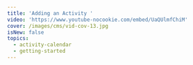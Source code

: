 ```yaml
---
title: 'Adding an Activity '
video: 'https://www.youtube-nocookie.com/embed/UaQUlmfChiM'
cover: /images/cms/vid-cov-13.jpg
isNew: false
topics:
  - activity-calendar
  - getting-started
---
```

